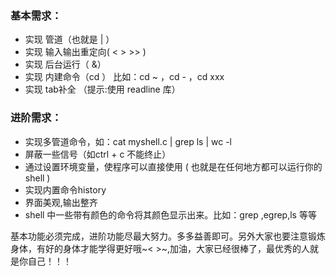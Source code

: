 ### 基本需求：
- 实现 管道（也就是 | ）
- 实现 输入输出重定向( <  >   >>  )
- 实现 后台运行（ &） 
- 实现 内建命令（cd ） 比如：cd  ~ ，cd  - ，cd xxx
-  实现 tab补全 （提示:使用 readline 库）
### 进阶需求：
-  实现多管道命令，如：cat myshell.c |  grep ls  |  wc  -l 
- 屏蔽一些信号（如ctrl + c 不能终止）
- 通过设置环境变量，使程序可以直接使用 ( 也就是在任何地方都可以运行你的shell ) 
- 实现内置命令history
-  界面美观,输出整齐 
- shell 中一些带有颜色的命令将其颜色显示出来。比如：grep ,egrep,ls 等等

基本功能必须完成，进阶功能尽最大努力。多多益善即可。另外大家也要注意锻炼身体，有好的身体才能学得更好哦~< >~,加油，大家已经很棒了，最优秀的人就是你自己！！！
